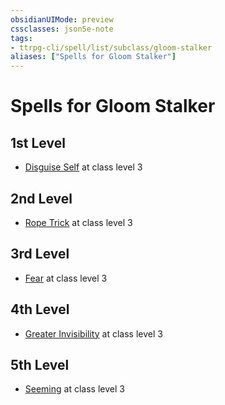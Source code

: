 ```yaml
---
obsidianUIMode: preview
cssclasses: json5e-note
tags:
- ttrpg-cli/spell/list/subclass/gloom-stalker
aliases: ["Spells for Gloom Stalker"]
---
```

# Spells for Gloom Stalker

## 1st Level

- [Disguise Self](Misc%20Files/CLI/compendium/spells/disguise-self-xphb.md "XPHB") at class level 3

## 2nd Level

- [Rope Trick](Misc%20Files/CLI/compendium/spells/rope-trick-xphb.md "XPHB") at class level 3

## 3rd Level

- [Fear](Misc%20Files/CLI/compendium/spells/fear-xphb.md "XPHB") at class level 3

## 4th Level

- [Greater Invisibility](Misc%20Files/CLI/compendium/spells/greater-invisibility-xphb.md "XPHB") at class level 3

## 5th Level

- [Seeming](Misc%20Files/CLI/compendium/spells/seeming-xphb.md "XPHB") at class level 3